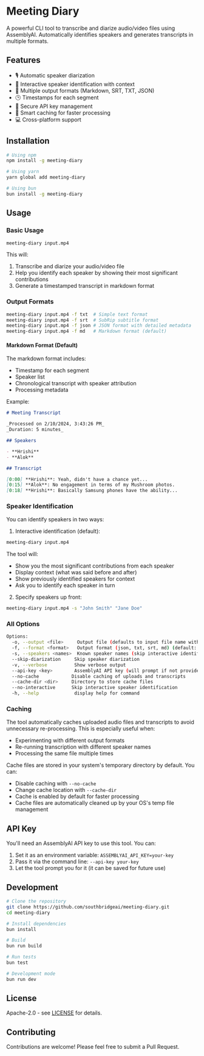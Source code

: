 # Meeting Diary

A powerful CLI tool to transcribe and diarize audio/video files using AssemblyAI. Automatically identifies speakers and generates transcripts in multiple formats.

## Features

- 🎙️ Automatic speaker diarization
- 👥 Interactive speaker identification with context
- 📝 Multiple output formats (Markdown, SRT, TXT, JSON)
- 🕒 Timestamps for each segment
- 🔑 Secure API key management
- 💾 Smart caching for faster processing
- 💻 Cross-platform support

## Installation

```bash
# Using npm
npm install -g meeting-diary

# Using yarn
yarn global add meeting-diary

# Using bun
bun install -g meeting-diary
```

## Usage

### Basic Usage

```bash
meeting-diary input.mp4
```

This will:

1. Transcribe and diarize your audio/video file
2. Help you identify each speaker by showing their most significant contributions
3. Generate a timestamped transcript in markdown format

### Output Formats

```bash
meeting-diary input.mp4 -f txt  # Simple text format
meeting-diary input.mp4 -f srt  # SubRip subtitle format
meeting-diary input.mp4 -f json # JSON format with detailed metadata
meeting-diary input.mp4 -f md   # Markdown format (default)
```

#### Markdown Format (Default)

The markdown format includes:

- Timestamp for each segment
- Speaker list
- Chronological transcript with speaker attribution
- Processing metadata

Example:

```markdown
# Meeting Transcript

_Processed on 2/10/2024, 3:43:26 PM_
_Duration: 5 minutes_

## Speakers

- **Hrishi**
- **Alok**

## Transcript

[0:00] **Hrishi**: Yeah, didn't have a chance yet...
[0:15] **Alok**: No engagement in terms of my Mushroom photos.
[0:18] **Hrishi**: Basically Samsung phones have the ability...
```

### Speaker Identification

You can identify speakers in two ways:

1. Interactive identification (default):

```bash
meeting-diary input.mp4
```

The tool will:

- Show you the most significant contributions from each speaker
- Display context (what was said before and after)
- Show previously identified speakers for context
- Ask you to identify each speaker in turn

2. Specify speakers up front:

```bash
meeting-diary input.mp4 -s "John Smith" "Jane Doe"
```

### All Options

```bash
Options:
  -o, --output <file>     Output file (defaults to input file name with new extension)
  -f, --format <format>   Output format (json, txt, srt, md) (default: "md")
  -s, --speakers <names>  Known speaker names (skip interactive identification)
  --skip-diarization     Skip speaker diarization
  -v, --verbose          Show verbose output
  --api-key <key>        AssemblyAI API key (will prompt if not provided)
  --no-cache            Disable caching of uploads and transcripts
  --cache-dir <dir>     Directory to store cache files
  --no-interactive      Skip interactive speaker identification
  -h, --help             display help for command
```

### Caching

The tool automatically caches uploaded audio files and transcripts to avoid unnecessary re-processing. This is especially useful when:

- Experimenting with different output formats
- Re-running transcription with different speaker names
- Processing the same file multiple times

Cache files are stored in your system's temporary directory by default. You can:

- Disable caching with `--no-cache`
- Change cache location with `--cache-dir`
- Cache is enabled by default for faster processing
- Cache files are automatically cleaned up by your OS's temp file management

## API Key

You'll need an AssemblyAI API key to use this tool. You can:

1. Set it as an environment variable: `ASSEMBLYAI_API_KEY=your-key`
2. Pass it via the command line: `--api-key your-key`
3. Let the tool prompt you for it (it can be saved for future use)

## Development

```bash
# Clone the repository
git clone https://github.com/southbridgeai/meeting-diary.git
cd meeting-diary

# Install dependencies
bun install

# Build
bun run build

# Run tests
bun test

# Development mode
bun run dev
```

## License

Apache-2.0 - see [LICENSE](LICENSE) for details.

## Contributing

Contributions are welcome! Please feel free to submit a Pull Request.
